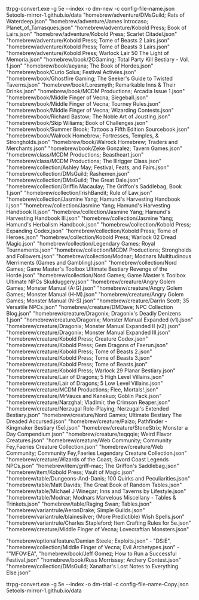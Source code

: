 ttrpg-convert.exe -g 5e --index -o dm-new -c config-file-name.json 5etools-mirror-1.github.io/data "homebrew/adventure/DMsGuild; Rats of Waterdeep.json" "homebrew/adventure/James Introcaso; Planet_of_Tarrasques.json" "homebrew/adventure/Kobold Press; Book of Lairs.json" "homebrew/adventure/Kobold Press; Scarlet Citadel.json" "homebrew/adventure/Kobold Press; Tome of Beasts 2 Lairs.json" "homebrew/adventure/Kobold Press; Tome of Beasts 3 Lairs.json" "homebrew/adventure/Kobold Press; Warlock Lair 50 The Light of Memoria.json" "homebrew/book/2CGaming; Total Party Kill Bestiary - Vol. 1.json" "homebrew/book/aeyana; The Book of Hordes.json" "homebrew/book/Curio Solus; Festival Activies.json" "homebrew/book/Ghostfire Gaming; The Seeker's Guide to Twisted Taverns.json" "homebrew/book/Loresmyth; Remarkable Inns & Their Drinks.json" "homebrew/book/MCDM Productions; Arcadia Issue 1.json" "homebrew/book/Middle Finger of Vecna; Siegeball.json" "homebrew/book/Middle Finger of Vecna; Tourney Rules.json" "homebrew/book/Middle Finger of Vecna; Wizarding Contests.json" "homebrew/book/Richard Bastow; The Noble Art of Jousting.json" "homebrew/book/Skip Wiliams; Book of Challenges.json" "homebrew/book/Summer Brook; Tattoos a Fifth Edition Sourcebook.json" "homebrew/book/Walrock Homebrew; Fortresses, Temples, & Strongholds.json" "homebrew/book/Walrock Homebrew; Traders and Merchants.json" "homebrew/book/Zeke Gonzalez; Tavern Games.json" "homebrew/class/MCDM Productions; Beastheart.json" "homebrew/class/MCDM Productions; The Illrigger Class.json" "homebrew/collection/Ashley May; Festival, Feats, and Fairs.json" "homebrew/collection/DMsGuild; Rashemen.json" "homebrew/collection/DMsGuild; The Great Dale.json" "homebrew/collection/Griffin Macaulay; The Griffon's Saddlebag, Book 1.json" "homebrew/collection/IrishBandit; Rule of Law.json" "homebrew/collection/Jasmine Yang; Hamund's Harvesting Handbook I.json" "homebrew/collection/Jasmine Yang; Hamund's Harvesting Handbook II.json" "homebrew/collection/Jasmine Yang; Hamund's Harvesting Handbook III.json" "homebrew/collection/Jasmine Yang; Hamund's Herbalism Handbook.json" "homebrew/collection/Kobold Press; Expanding Codex.json" "homebrew/collection/Kobold Press; Tome of Heroes.json" "homebrew/collection/Kobold Press; Warlock 02 Dread Magic.json" "homebrew/collection/Legendary Games; Royal Tournaments.json" "homebrew/collection/MCDM Productions; Strongholds and Followers.json" "homebrew/collection/Modnar; Modnars Multitudinous Merriments (Games and Gambling).json" "homebrew/collection/Nord Games; Game Master's Toolbox Ultimate Bestiary Revenge of the Horde.json" "homebrew/collection/Nord Games; Game Master's Toolbox Ultimate NPCs Skulduggery.json" "homebrew/creature/Angry Golem Games; Monster Manual (A-G).json" "homebrew/creature/Angry Golem Games; Monster Manual (H-M).json" "homebrew/creature/Angry Golem Games; Monster Manual (N-S).json" "homebrew/creature/Darrin Scott; 35 Versatile NPCs.json" "homebrew/creature/DMDave; NPC Collection Blog.json" "homebrew/creature/Dragonix; Dragonix's Deadly Denizens 1.json" "homebrew/creature/Dragonix; Monster Manual Expanded (v1).json" "homebrew/creature/Dragonix; Monster Manual Expanded II (v2).json" "homebrew/creature/Dragonix; Monster Manual Expanded III.json" "homebrew/creature/Kobold Press; Creature Codex.json" "homebrew/creature/Kobold Press; Gem Dragons of Faerun.json" "homebrew/creature/Kobold Press; Tome of Beasts 2.json" "homebrew/creature/Kobold Press; Tome of Beasts 3.json" "homebrew/creature/Kobold Press; Tome of Beasts.json" "homebrew/creature/Kobold Press; Warlock 29 Planar Bestiary.json" "homebrew/creature/Lair of Dragons; 5 High Level Villains.json" "homebrew/creature/Lair of Dragons; 5 Low Level Villains.json" "homebrew/creature/MCDM Productions; Flee, Mortals!.json" "homebrew/creature/MrVauxs and Kanekuo; Goblin Pack.json" "homebrew/creature/Narzghal; Vladimir, the Crimson Reaper.json" "homebrew/creature/Nerzugal Role-Playing; Nerzugal's Extended Bestiary.json" "homebrew/creature/Nord Games; Ultimate Bestiary The Dreaded Accursed.json" "homebrew/creature/Paizo; Pathfinder - Kingmaker Bestiary (5e).json" "homebrew/creature/StoneStrix; Monster a Day Compendium.json" "homebrew/creature/teqqqie; Weird Flavor Creatures.json" "homebrew/creature/Web Community; Community Fey,Faeries Creature Collection.json" "homebrew/creature/Web Community; Community Fey,Faeries Legendary Creature Collection.json" "homebrew/creature/Wizards of the Coast; Sword Coast Legends NPCs.json" "homebrew/item/griff-mac; The Griffon's Saddlebag.json" "homebrew/item/Kobold Press; Vault of Magic.json" "homebrew/table/Dungeons-And-Danis; 100 Quirks and Peculiarities.json" "homebrew/table/Matt Davids; The Great Book of Random Tables.json" "homebrew/table/Michael J Winegar; Inns and Taverns by Lifestyle.json" "homebrew/table/Modnar; Modnars Marvelous Miscellany - Tables & Trinkets.json" "homebrew/table/Raging Swan; Tables.json" "homebrew/variantrule/AeronDrake; Simple Guilds.json" "homebrew/variantrule/blainesilver; (More Predictible) Wish Spells.json" "homebrew/variantrule/Charles Stapleford; Item Crafting Rules for 5e.json" "homebrew/creature/Middle Finger of Vecna; Lovecraftian Monsters.json"



"homebrew/optionalfeature/Damian Steele; Exploits.json" - "DS:E",
"homebrew/collection/Middle Finger of Vecna; Evil Archetypes.json" - ""MFOV:EA",
"homebrew/book/Jeff Gomez; How to Run a Successful Festival.json" 
"homebrew/book/Russ Morrissey; Archery Contest.json" 
"homebrew/collection/DMsGuild; Xanathar's Lost Notes to Everything Else.json" 




ttrpg-convert.exe -g 5e --index -o dm-trial -c config-file-name-Copy.json 5etools-mirror-1.github.io/data